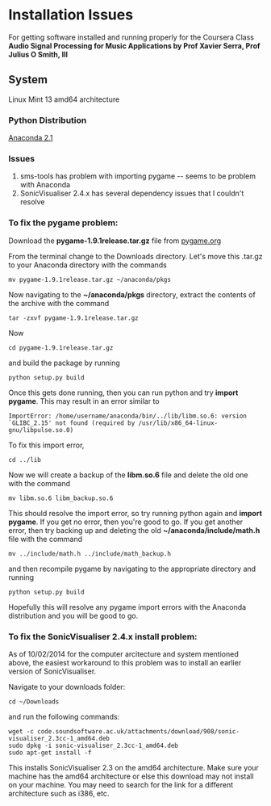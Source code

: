 # Installation Issues
For getting software installed and running properly for the Coursera Class **Audio Signal Processing for Music Applications by Prof Xavier Serra, Prof Julius O Smith, III**

## System
Linux Mint 13 
amd64 architecture

### Python Distribution
[Anaconda 2.1](https://store.continuum.io/cshop/anaconda/)

### Issues
1. sms-tools has problem with importing pygame -- seems to be problem with Anaconda
2. SonicVisualiser 2.4.x has several dependency issues that I couldn't resolve

### To fix the **pygame** problem:

Download the **pygame-1.9.1release.tar.gz** file from [pygame.org](http://www.pygame.org/download.shtml)

From the terminal change to the Downloads directory.
Let's move this .tar.gz to your Anaconda directory with the commands
```````````
mv pygame-1.9.1release.tar.gz ~/anaconda/pkgs
```````````

Now navigating to the **~/anaconda/pkgs** directory, extract the contents of the archive with the command
````````
tar -zxvf pygame-1.9.1release.tar.gz
````````

Now
`````````
cd pygame-1.9.1release.tar.gz
`````````

and build the package by running
```````
python setup.py build
```````

Once this gets done running, then you can run python and try **import pygame**.  This may result in an error similar to
````````
ImportError: /home/username/anaconda/bin/../lib/libm.so.6: version `GLIBC_2.15' not found (required by /usr/lib/x86_64-linux-gnu/libpulse.so.0)
````````

To fix this import error, 
```````
cd ../lib
```````

Now we will create a backup of the **libm.so.6** file and delete the old one with the command
````````
mv libm.so.6 libm_backup.so.6
````````

This should resolve the import error, so try running python again and **import pygame**.  If you get no error, then you're good to go.  If you get another error, then try backing up and deleting the old **~/anaconda/include/math.h** file with the command
```````
mv ../include/math.h ../include/math_backup.h
```````

and then recompile pygame by navigating to the appropriate directory and running
````````
python setup.py build
````````

Hopefully this will resolve any pygame import errors with the Anaconda distribution and you will be good to go.



### To fix the SonicVisualiser 2.4.x install problem:

As of 10/02/2014 for the computer arcitecture and system mentioned above, the easiest workaround to this problem was to install an earlier version of SonicVisualiser.

Navigate to your downloads folder:
``````
cd ~/Downloads
``````
	
and run the following commands:
```````
wget -c code.soundsoftware.ac.uk/attachments/download/908/sonic-visualiser_2.3cc-1_amd64.deb
sudo dpkg -i sonic-visualiser_2.3cc-1_amd64.deb
sudo apt-get install -f
```````

This installs SonicVisualiser 2.3 on the amd64 architecture.  Make sure your machine has the amd64 architecture or else this download may not install on your machine.  You may need to search for the link for a different architecture such as i386, etc.  
